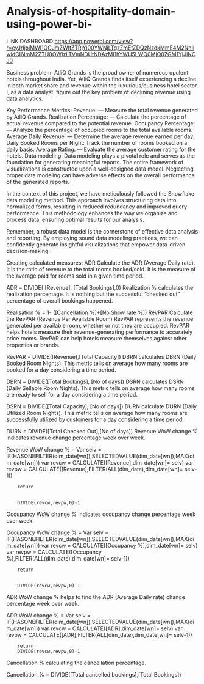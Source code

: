 # Analysis-of-hospitality-domain-using-power-bi-
LINK DASHBOARD:https://app.powerbi.com/view?r=eyJrIjoiMWI1OGJmZWItZTRjYi00YWNjLTgzZmEtZDQzNzdkMmE4M2NhIiwidCI6ImM2ZTU0OWIzLTVmNDUtNDAzMi1hYWU5LWQ0MjQ0ZGM1YjJjNCJ9

Business problem:
AtliQ Grands is the proud owner of numerous opulent hotels throughout India. Yet, AtliQ Grands finds itself experiencing a decline in both market share and revenue within the luxurious/business hotel sector. I, as a data analyst, figure out the key problem of declining revenue using data analytics.

Key Performance Metrics:
Revenue: — Measure the total revenue generated by AtliQ Grands.
Realization Percentage: — Calculate the percentage of actual revenue compared to the potential revenue.
Occupancy Percentage: — Analyze the percentage of occupied rooms to the total available rooms.
Average Daily Revenue: — Determine the average revenue earned per day.
Daily Booked Rooms per Night: Track the number of rooms booked on a daily basis.
Average Rating: — Evaluate the average customer rating for the hotels.
Data modeling:
Data modeling plays a pivotal role and serves as the foundation for generating meaningful reports. The entire framework of visualizations is constructed upon a well-designed data model. Neglecting proper data modeling can have adverse effects on the overall performance of the generated reports.

In the context of this project, we have meticulously followed the Snowflake data modeling method. This approach involves structuring data into normalized forms, resulting in reduced redundancy and improved query performance. This methodology enhances the way we organize and process data, ensuring optimal results for our analysis.

Remember, a robust data model is the cornerstone of effective data analysis and reporting. By employing sound data modeling practices, we can confidently generate insightful visualizations that empower data-driven decision-making.

Creating calculated measures:
ADR Calculate the ADR (Average Daily rate). It is the ratio of revenue to the total rooms booked/sold. It is the measure of the average paid for rooms sold in a given time period.

ADR = DIVIDE( [Revenue], [Total Bookings],0)
Realization % calculates the realization percentage. It is nothing but the successful “checked out” percentage of overall bookings happened.

Realisation % = 1- ([Cancellation %]+[No Show rate %])
RevPAR Calculate the RevPAR (Revenue Per Available Room) RevPAR represents the revenue generated per available room, whether or not they are occupied. RevPAR helps hotels measure their revenue-generating performance to accurately price rooms. RevPAR can help hotels measure themselves against other properties or brands.

RevPAR = DIVIDE([Revenue],[Total Capacity])
DBRN calculates DBRN (Daily Booked Room Nights). This metric tells on average how many rooms are booked for a day considering a time period.

DBRN = DIVIDE([Total Bookings], [No of days])
DSRN calculates DSRN (Daily Sellable Room Nights). This metric tells on average how many rooms are ready to sell for a day considering a time period.

DSRN = DIVIDE([Total Capacity], [No of days])
DURN calculate DURN (Daily Utilized Room Nights). This metric tells on average how many rooms are successfully utilized by customers for a day considering a time period.

DURN = DIVIDE([Total Checked Out],[No of days])
Revenue WoW change % indicates revenue change percentage week over week.

Revenue WoW change % = 
        Var selv = IF(HASONEFILTER(dim_date[wn]),SELECTEDVALUE(dim_date[wn]),MAX(dim_date[wn]))
        var revcw = CALCULATE([Revenue],dim_date[wn]= selv)
        var revpw = CALCULATE([Revenue],FILTER(ALL(dim_date),dim_date[wn]= selv-1))
        
        return
        
        
        DIVIDE(revcw,revpw,0)-1
Occupancy WoW change % indicates occupancy change percentage week over week.

Occupancy WoW change % = 
        Var selv = IF(HASONEFILTER(dim_date[wn]),SELECTEDVALUE(dim_date[wn]),MAX(dim_date[wn]))
        var revcw = CALCULATE([Occupancy %],dim_date[wn]= selv)
        var revpw = CALCULATE([Occupancy %],FILTER(ALL(dim_date),dim_date[wn]= selv-1))
        
        return
        
        
        DIVIDE(revcw,revpw,0)-1
ADR WoW change % helps to find the ADR (Average Daily rate) change percentage week over week.

ADR WoW change % = 
        Var selv = IF(HASONEFILTER(dim_date[wn]),SELECTEDVALUE(dim_date[wn]),MAX(dim_date[wn]))
        var revcw = CALCULATE([ADR],dim_date[wn]= selv)
        var revpw = CALCULATE([ADR],FILTER(ALL(dim_date),dim_date[wn]= selv-1))
        
        return
        DIVIDE(revcw,revpw,0)-1
Cancellation % calculating the cancellation percentage.

Cancellation % = DIVIDE([Total cancelled bookings],[Total Bookings])
